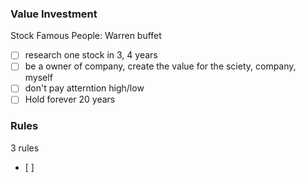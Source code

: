 ### Value Investment

Stock
Famous People: Warren buffet

- [ ] research one stock in 3, 4 years
- [ ] be a owner of company, create the value for the sciety, company, myself
- [ ] don't pay atterntion high/low
- [ ] Hold forever 20 years

### Rules

3 rules
- [ ]
